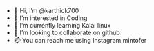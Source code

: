 - 👋 Hi, I’m @karthick700
- 👀 I’m interested in Coding
- 🌱 I’m currently learning Kalai linux
- 💞️ I’m looking to collaborate on github
- 📫 You can reach me using Instagram mintofer

<!---
karthick700/karthick700 is a ✨ special ✨ repository because its `README.md` (this file) appears on your GitHub profile.
You can click the Preview link to take a look at your changes.
--->

